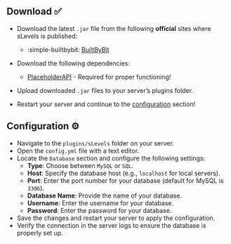 ## Download ✅
- Download the latest `.jar` file from the following **official** sites where sLevels is published:
    - :simple-builtbybit: [BuiltByBit](https://builtbybit.com/resources/)

- Download the following dependencies:
    - [PlaceholderAPI](https://www.spigotmc.org/resources/placeholderapi.6245/) - Required for proper functioning!
- Upload downloaded `.jar` files to your server’s plugins folder.
- Restart your server and continue to the [configuration](#configuration) section!

## Configuration ⚙️
- Navigate to the `plugins/sLevels` folder on your server.
- Open the `config.yml` file with a text editor.
- Locate the `Database` section and configure the following settings:
    - **Type**: Choose between `MySQL` or `SQL`.
    - **Host**: Specify the database host (e.g., `localhost` for local servers).
    - **Port**: Enter the port number for your database (default for MySQL is `3306`).
    - **Database Name**: Provide the name of your database.
    - **Username**: Enter the username for your database.
    - **Password**: Enter the password for your database.
- Save the changes and restart your server to apply the configuration.
- Verify the connection in the server logs to ensure the database is properly set up.